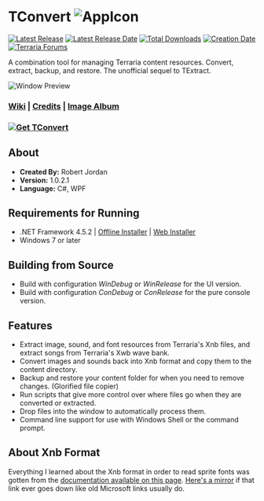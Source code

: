 # TConvert ![AppIcon](http://i.imgur.com/5WPwZ3W.png)

[![Latest Release](https://img.shields.io/github/release/trigger-death/TConvert.svg?style=flat&label=version)](https://github.com/trigger-death/TConvert/releases/latest)
[![Latest Release Date](https://img.shields.io/github/release-date-pre/trigger-death/TConvert.svg?style=flat&label=released)](https://github.com/trigger-death/TConvert/releases/latest)
[![Total Downloads](https://img.shields.io/github/downloads/trigger-death/TConvert/total.svg?style=flat)](https://github.com/trigger-death/TConvert/releases)
[![Creation Date](https://img.shields.io/badge/created-august%202017-A642FF.svg?style=flat)](https://github.com/trigger-death/TConvert/commit/81d10e01975c1974f73ee90089fa30d85e71370e)
[![Terraria Forums](https://img.shields.io/badge/terraria-forums-28A828.svg?style=flat)](https://forums.terraria.org/index.php?threads/61706/)

A combination tool for managing Terraria content resources. Convert, extract, backup, and restore. The unofficial sequel to TExtract.

![Window Preview](https://i.imgur.com/oTuVrGQ.png)

### [Wiki](https://github.com/trigger-death/TConvert/wiki) | [Credits](https://github.com/trigger-death/TConvert/wiki/Credits) | [Image Album](https://imgur.com/a/QaoPd)

### [![Get TConvert](http://i.imgur.com/4BGRFF0.png)](https://github.com/trigger-death/TConvert/releases/latest)

## About

* **Created By:** Robert Jordan
* **Version:** 1.0.2.1
* **Language:** C#, WPF

## Requirements for Running
* .NET Framework 4.5.2 | [Offline Installer](https://www.microsoft.com/en-us/download/details.aspx?id=42642) | [Web Installer](https://www.microsoft.com/en-us/download/details.aspx?id=42643)
* Windows 7 or later

## Building from Source
* Build with configuration *WinDebug* or *WinRelease* for the UI version.
* Build with configuration *ConDebug* or *ConRelease* for the pure console version.

## Features
* Extract image, sound, and font resources from Terraria's Xnb files, and extract songs from Terraria's Xwb wave bank.
* Convert images and sounds back into Xnb format and copy them to the content directory.
* Backup and restore your content folder for when you need to remove changes. (Glorified file copier)
* Run scripts that give more control over where files go when they are converted or extracted.
* Drop files into the window to automatically process them.
* Command line support for use with Windows Shell or the command prompt.

## About Xnb Format

Everything I learned about the Xnb format in order to read sprite fonts was gotten from the [documentation available on this page](http://xbox.create.msdn.com/en-us/sample/xnb_format). [Here's a mirror](http://www.mediafire.com/file/pf5dqw5dmup1msa/XNA_XNB_Format.zip) if that link ever goes down like old Microsoft links usually do.

